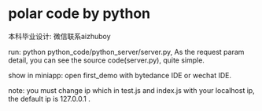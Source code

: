# polar code by python
本科毕业设计: 微信联系aizhuboy

run:
python python_code/python_server/server.py, As the request param detail, you can see the source code(server.py), quite simple.

show in miniapp:
open first_demo with bytedance IDE or wechat IDE.

note: you must change ip which in test.js and index.js with your localhost ip, the default ip is 127.0.0.1 .
